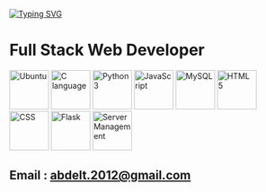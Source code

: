 [![Typing SVG](https://readme-typing-svg.demolab.com?font=Fira+Code&pause=1000&random=false&width=435&lines=Abdellatif+Hmiche;ALX+Software+Engineering+Student)](https://git.io/typing-svg)
# Full Stack Web Developer
<img src="https://seeklogo.com/images/U/ubuntu-logo-8B7C9ED4AD-seeklogo.com.png" alt="Ubuntu" width="70"/>
<img src="https://upload.wikimedia.org/wikipedia/commons/thumb/1/18/C_Programming_Language.svg/695px-C_Programming_Language.svg.png" alt="C language" width="70"/>
<img src="https://upload.wikimedia.org/wikipedia/commons/thumb/c/c3/Python-logo-notext.svg/1869px-Python-logo-notext.svg.png" alt="Python 3" width="70"/>
<img src="https://upload.wikimedia.org/wikipedia/commons/6/6a/JavaScript-logo.png" alt="JavaScript" width="70"/>
<img src="https://pngimg.com/uploads/mysql/mysql_PNG23.png" alt="MySQL" width="70"/>
<img src="https://cdn.pixabay.com/photo/2017/08/05/11/16/logo-2582748_960_720.png" alt="HTML 5" width="70"/>
<img src="https://cdn.pixabay.com/photo/2017/08/05/11/16/logo-2582747_1280.png" alt="CSS" width="70"/>
<img src="https://uxwing.com/wp-content/themes/uxwing/download/brands-and-social-media/flask-logo-icon.png" alt="Flask" width="70"/>
<img src="https://www.iconpacks.net/icons/2/free-database-server-icon-2375-thumb.png" alt="Server Management" width="70"/>

## Email : abdelt.2012@gmail.com
